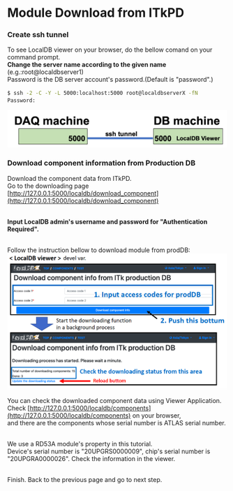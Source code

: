 # Module Download from ITkPD

### Create ssh tunnel 
To see LocalDB viewer on your browser, do the bellow comand on your command prompt.<br>
**Change the server name according to the given name** (e.g.:root@localdbserver1)<br> 
Password is the DB server account's password.(Default is "password".)

```bash
$ ssh -2 -C -Y -L 5000:localhost:5000 root@localdbserverX -fN
Password:
```
![ssh tunnel viewer](images/sshtunnel_viewer.png)

### Download component information from Production DB 
Download the component data from ITkPD.<br>
Go to the downloading page [http://127.0.0.1:5000/localdb/download_component](http://127.0.0.1:5000/localdb/download_component)<br><br>

**Input LocalDB admin's username and password for "Authentication Required".**<br><br>


Follow the instruction bellow to download module from prodDB:
![download from itkpd](images/download_component_from_itkpd.png)

You can check the downloaded component data using Viewer Application.<br>
Check [http://127.0.0.1:5000/localdb/components](http://127.0.0.1:5000/localdb/components) on your browser,<br>
and there are the components whose serial number is ATLAS serial number.<br><br>

We use a RD53A module's property in this tutorial.<br>
Device's serial number is "20UPGRS0000009", chip's serial number is "20UPGRA0000026". Check the information in the viewer.<br><br>

Finish. Back to the previous page and go to next step.
